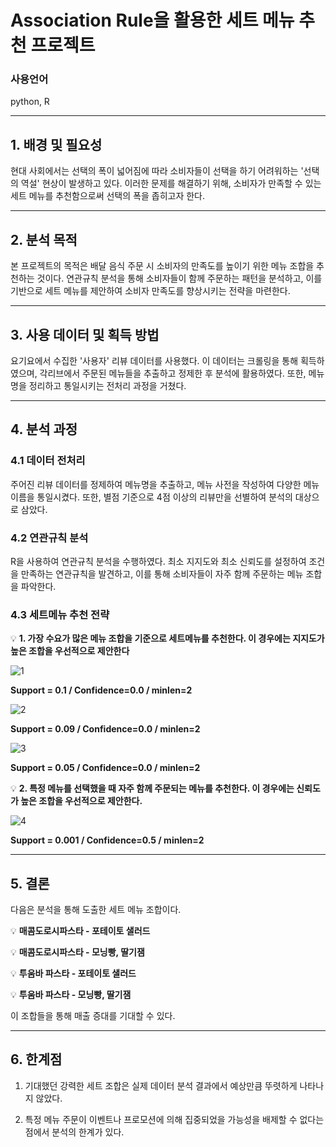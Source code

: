 # Association Rule을 활용한 세트 메뉴 추천 프로젝트

### 사용언어
python, R

---

## 1. 배경 및 필요성
현대 사회에서는 선택의 폭이 넓어짐에 따라 소비자들이 선택을 하기 어려워하는 '선택의 역설' 현상이 발생하고 있다.
이러한 문제를 해결하기 위해, 소비자가 만족할 수 있는 세트 메뉴를 추천함으로써 선택의 폭을 좁히고자 한다.

---

## 2. 분석 목적
본 프로젝트의 목적은 배달 음식 주문 시 소비자의 만족도를 높이기 위한 메뉴 조합을 추천하는 것이다.
연관규칙 분석을 통해 소비자들이 함께 주문하는 패턴을 분석하고, 이를 기반으로 세트 메뉴를 제안하여 소비자 만족도를 향상시키는 전략을 마련한다.

---

## 3. 사용 데이터 및 획득 방법
요기요에서 수집한 '사용자' 리뷰 데이터를 사용했다. 이 데이터는 크롤링을 통해 획득하였으며, 각리브에서 주문된 메뉴들을 추출하고 정제한 후 분석에 활용하였다.
또한, 메뉴명을 정리하고 통일시키는 전처리 과정을 거쳤다.

---

## 4. 분석 과정
### 4.1 데이터 전처리
주어진 리뷰 데이터를 정제하여 메뉴명을 추출하고, 메뉴 사전을 작성하여 다양한 메뉴 이름을 통일시켰다.
또한, 별점 기준으로 4점 이상의 리뷰만을 선별하여 분석의 대상으로 삼았다.


### 4.2 연관규칙 분석
R을 사용하여 연관규칙 분석을 수행하였다. 최소 지지도와 최소 신뢰도를 설정하여 조건을 만족하는 연관규칙을 발견하고, 이를 통해 소비자들이 자주 함께 주문하는 메뉴 조합을 파악한다. 



### 4.3 세트메뉴 추천 전략
💡 **1. 가장 수요가 많은 메뉴 조합을 기준으로 세트메뉴를 추천한다. 이 경우에는 지지도가 높은 조합을 우선적으로 제안한다**

![1](https://github.com/user-attachments/assets/b9766a6f-8475-4e7c-8f2e-c4fca26ed6f7)

**Support = 0.1 / Confidence=0.0 / minlen=2**


![2](https://github.com/user-attachments/assets/c1e868c1-8fb2-4433-a8c5-c11370610863)

**Support = 0.09 / Confidence=0.0 / minlen=2**


![3](https://github.com/user-attachments/assets/534353af-c9e1-4c79-86a2-6c2bb4ea1de4)

**Support = 0.05 / Confidence=0.0 / minlen=2**



💡 **2. 특정 메뉴를 선택했을 때 자주 함께 주문되는 메뉴를 추천한다. 이 경우에는 신뢰도가 높은 조합을 우선적으로 제안한다.**

![4](https://github.com/user-attachments/assets/8a04fbab-6527-4106-b369-7dc199371744)
   
**Support = 0.001 / Confidence=0.5 / minlen=2**

---

## 5. 결론
다음은 분석을 통해 도출한 세트 메뉴 조합이다.

💡 **매콤도로시파스타 - 포테이토 샐러드**

💡 **매콤도로시파스타 - 모닝빵, 딸기잼**

💡 **투움바 파스타 - 포테이토 샐러드**

💡 **투움바 파스타 - 모닝빵, 딸기잼**


이 조합들을 통해 매출 증대를 기대할 수 있다.





---

## 6. 한계점
1. 기대했던 강력한 세트 조합은 실제 데이터 분석 결과에서 예상만큼 뚜렷하게 나타나지 않았다. 

2. 특정 메뉴 주문이 이벤트나 프로모션에 의해 집중되었을 가능성을 배제할 수 없다는 점에서 분석의 한계가 있다.
